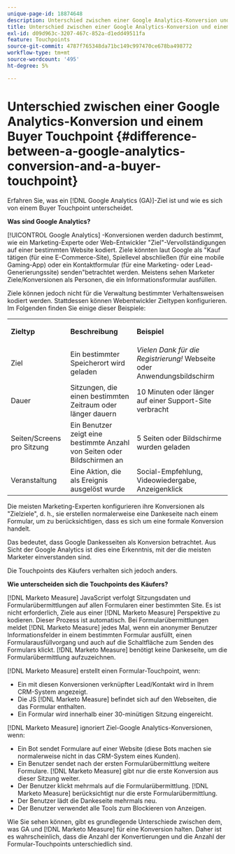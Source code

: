 ```yaml
---
unique-page-id: 18874648
description: Unterschied zwischen einer Google Analytics-Konversion und einer Buyer Touchpoint - [!DNL Marketo Measure]
title: Unterschied zwischen einer Google Analytics-Konversion und einem Buyer Touchpoint
exl-id: d09d963c-3207-467c-852a-d1edd49511fa
feature: Touchpoints
source-git-commit: 4787f765348da71bc149c997470ce678ba498772
workflow-type: tm+mt
source-wordcount: '495'
ht-degree: 5%

---
```


# Unterschied zwischen einer Google Analytics-Konversion und einem Buyer Touchpoint {#difference-between-a-google-analytics-conversion-and-a-buyer-touchpoint}

Erfahren Sie, was ein [!DNL Google Analytics (GA)]-Ziel ist und wie es sich von einem Buyer Touchpoint unterscheidet.

**Was sind Google Analytics?**

[!UICONTROL Google Analytics] -Konversionen werden dadurch bestimmt, wie ein Marketing-Experte oder Web-Entwickler &quot;Ziel&quot;-Vervollständigungen auf einer bestimmten Website kodiert. Ziele könnten laut Google als &quot;Kauf tätigen (für eine E-Commerce-Site), Spiellevel abschließen (für eine mobile Gaming-App) oder ein Kontaktformular (für eine Marketing- oder Lead-Generierungssite) senden&quot;betrachtet werden. Meistens sehen Marketer Ziele/Konversionen als Personen, die ein Informationsformular ausfüllen.

Ziele können jedoch nicht für die Verwaltung bestimmter Verhaltensweisen kodiert werden. Stattdessen können Webentwickler Zieltypen konfigurieren. Im Folgenden finden Sie einige dieser Beispiele:

<table> 
 <colgroup> 
  <col> 
  <col> 
  <col> 
 </colgroup> 
 <tbody> 
  <tr> 
   <td><strong>Zieltyp</strong></td> 
   <td><p><strong>Beschreibung</strong></p></td> 
   <td><strong>Beispiel</strong></td> 
  </tr> 
  <tr> 
   <td><p>Ziel</p></td> 
   <td>Ein bestimmter Speicherort wird geladen</td> 
   <td><em>Vielen Dank für die Registrierung!</em> Webseite oder Anwendungsbildschirm</td> 
  </tr> 
  <tr> 
   <td>Dauer</td> 
   <td>Sitzungen, die einen bestimmten Zeitraum oder länger dauern</td> 
   <td>10 Minuten oder länger auf einer Support-Site verbracht</td> 
  </tr> 
  <tr> 
   <td>Seiten/Screens pro Sitzung</td> 
   <td>Ein Benutzer zeigt eine bestimmte Anzahl von Seiten oder Bildschirmen an</td> 
   <td>5 Seiten oder Bildschirme wurden geladen</td> 
  </tr> 
  <tr> 
   <td>Veranstaltung</td> 
   <td>Eine Aktion, die als Ereignis ausgelöst wurde</td> 
   <td>Social-Empfehlung, Videowiedergabe, Anzeigenklick</td> 
  </tr> 
 </tbody> 
</table>

Die meisten Marketing-Experten konfigurieren ihre Konversionen als &quot;Zielziele&quot;, d. h., sie erstellen normalerweise eine Dankeseite nach einem Formular, um zu berücksichtigen, dass es sich um eine formale Konversion handelt.

Das bedeutet, dass Google Dankesseiten als Konversion betrachtet. Aus Sicht der Google Analytics ist dies eine Erkenntnis, mit der die meisten Marketer einverstanden sind.

Die Touchpoints des Käufers verhalten sich jedoch anders.

**Wie unterscheiden sich die Touchpoints des Käufers?**

[!DNL Marketo Measure] JavaScript verfolgt Sitzungsdaten und Formularübermittlungen auf allen Formularen einer bestimmten Site. Es ist nicht erforderlich, Ziele aus einer [!DNL Marketo Measure] Perspektive zu kodieren. Dieser Prozess ist automatisch. Bei Formularübermittlungen meldet [!DNL Marketo Measure] jedes Mal, wenn ein anonymer Benutzer Informationsfelder in einem bestimmten Formular ausfüllt, einen Formularausfüllvorgang und auch auf die Schaltfläche zum Senden des Formulars klickt. [!DNL Marketo Measure] benötigt keine Dankeseite, um die Formularübermittlung aufzuzeichnen.

[!DNL Marketo Measure] erstellt einen Formular-Touchpoint, wenn:

* Ein mit diesen Konversionen verknüpfter Lead/Kontakt wird in Ihrem CRM-System angezeigt.
* Die JS [!DNL Marketo Measure] befindet sich auf den Webseiten, die das Formular enthalten.
* Ein Formular wird innerhalb einer 30-minütigen Sitzung eingereicht.

[!DNL Marketo Measure] ignoriert Ziel-Google Analytics-Konversionen, wenn:

* Ein Bot sendet Formulare auf einer Website (diese Bots machen sie normalerweise nicht in das CRM-System eines Kunden).
* Ein Benutzer sendet nach der ersten Formularübermittlung weitere Formulare. [!DNL Marketo Measure] gibt nur die erste Konversion aus dieser Sitzung weiter.
* Der Benutzer klickt mehrmals auf die Formularübermittlung. [!DNL Marketo Measure] berücksichtigt nur die erste Formularübermittlung.
* Der Benutzer lädt die Dankeseite mehrmals neu.
* Der Benutzer verwendet alle Tools zum Blockieren von Anzeigen.

Wie Sie sehen können, gibt es grundlegende Unterschiede zwischen dem, was GA und [!DNL Marketo Measure] für eine Konversion halten. Daher ist es wahrscheinlich, dass die Anzahl der Konvertierungen und die Anzahl der Formular-Touchpoints unterschiedlich sind.
